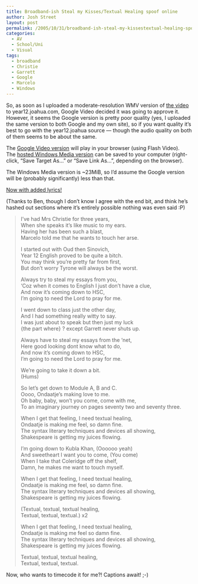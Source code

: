 ```yaml
---
title: Broadband-ish Steal my Kisses/Textual Healing spoof online
author: Josh Street
layout: post
permalink: /2005/10/31/broadband-ish-steal-my-kissestextual-healing-spoof-online/
categories:
  - AV
  - School/Uni
  - Visual
tags:
  - broadband
  - Christie
  - Garrett
  - Google
  - Marcelo
  - Windows
---
```

So, as soon as I uploaded a moderate-resolution WMV version of [the video][1] to year12.joahua.com, Google Video decided it was going to approve it. However, it seems the Google version is pretty poor quality (yes, I uploaded the same version to both Google and my own site), so if you want quality it&#8217;s best to go with the year12.joahua source &#8212; though the audio quality on both of them seems to be about the same.

The [Google Video version][2] will play in your browser (using Flash Video).  
The [hosted Windows Media version][3] can be saved to your computer (right-click, &#8220;Save Target As&#8230;&#8221; or &#8220;Save Link As&#8230;&#8221;, depending on the browser).

The Windows Media version is ~23MiB, so I&#8217;d assume the Google version will be (probably significantly) less than that.

<ins>Now with added lyrics!</ins>

(Thanks to Ben, though I don&#8217;t know I agree with the end bit, and think he&#8217;s hashed out sections where it&#8217;s entirely possible nothing was even said :P)

> I&#8217;ve had Mrs Christie for three years,  
> When she speaks it&#8217;s like music to my ears.  
> Having her has been such a blast,  
> Marcelo told me that he wants to touch her arse.
> 
> I started out with Oud then Sinovich,  
> Year 12 English proved to be quite a bitch.  
> You may think you&#8217;re pretty far from first,  
> But don&#8217;t worry Tyrone will always be the worst.
> 
> Always try to steal my essays from you,  
> &#8216;Coz when it comes to English I just don&#8217;t have a clue,  
> And now it&#8217;s coming down to HSC,  
> I&#8217;m going to need the Lord to pray for me.
> 
> I went down to class just the other day,  
> And I had something really witty to say.  
> I was just about to speak but then just my luck  
> {the part where} ? except Garrett never shuts up.
> 
> Always have to steal my essays from the &#8216;net,  
> Here good looking dont know what to do,  
> And now it&#8217;s coming down to HSC,  
> I&#8217;m going to need the Lord to pray for me.
> 
> We&#8217;re going to take it down a bit.  
> (Hums)
> 
> So let&#8217;s get down to Module A, B and C.  
> Oooo, Ondaatje&#8217;s making love to me.  
> Oh baby, baby, won&#8217;t you come, come with me,  
> To an imaginary journey on pages seventy two and seventy three.
> 
> When I get that feeling, I need textual healing,  
> Ondaatje is making me feel, so damn fine.  
> The syntax literary techniques and devices all showing,  
> Shakespeare is getting my juices flowing.
> 
> I&#8217;m going down to Kubla Khan, (Oooooo yeah)  
> And sweetheart I want you to come, (You come)  
> When I take that Coleridge off the shelf,  
> Damn, he makes me want to touch myself.
> 
> When I get that feeling, I need textual healing,  
> Ondaatje is making me feel, so damn fine.  
> The syntax literary techniques and devices all showing,  
> Shakespeare is getting my juices flowing.
> 
> (Textual, textual, textual healing,  
> Textual, textual, textual.) x2
> 
> When I get that feeling, I need textual healing,  
> Ondaatje is making me feel so damn fine.  
> The syntax literary techniques and devices all showing,  
> Shakespeare is getting my juices flowing.
> 
> Textual, textual, textual healing,  
> Textual, textual, textual.

Now, who wants to timecode it for me?! Captions await! ;-)

 [1]: http://www.joahua.com/blog/2005/10/27/the-revue-steal-my-kissestextual-healing-english-spoof
 [2]: http://video.google.com/videoplay?docid=8538387654580702871
 [3]: http://year12.joahua.com/localvid/englishtextualhealingmashup.wmv